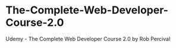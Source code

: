 # The-Complete-Web-Developer-Course-2.0
Udemy - The Complete Web Developer Course 2.0 by Rob Percival
